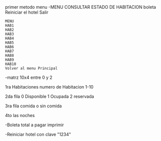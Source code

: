 primer metodo menu
-MENU
CONSULTAR ESTADO DE HABITACION
boleta
Reiniciar el hotel
Salir

    MENU 
    HAB1
    HAB2
    HAB3
    HAB4
    HAB5
    HAB6
    HAB7
    HAB8
    HAB9
    HAB10
    Volver al menu Principal

-matrz 10x4
entre 0 y 2

 1ra Habitaciones
 numero de Habitacion
 1-10

 2da fila
 0 Disponible
 1 Ocupada
 2 reservada

 3ra fila 
 comida o sin comida

 4to
 las noches

-Boleta
 total a pagar 
 imprimir

-Reiniciar hotel
 con clave "1234"
 
 
